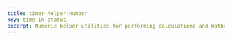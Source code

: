 ```yaml
---
title: timer-helper-number
key: time-in-status
excerpt: Numeric helper utilities for performing calculations and mathematical operations with timer field values and time data.
---
```

